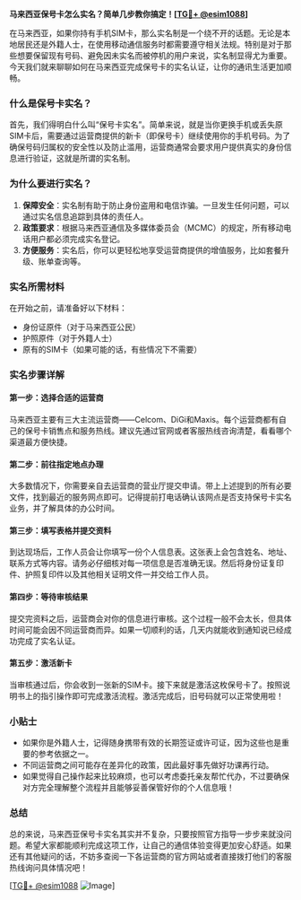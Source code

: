**马来西亚保号卡怎么实名？简单几步教你搞定！[[TG💪+ @esim1088](https://t.me/s/esim1088)]**

在马来西亚，如果你持有手机SIM卡，那么实名制是一个绕不开的话题。无论是本地居民还是外籍人士，在使用移动通信服务时都需要遵守相关法规。特别是对于那些想要保留现有号码、避免因未实名而被停机的用户来说，实名制显得尤为重要。今天我们就来聊聊如何在马来西亚完成保号卡的实名认证，让你的通讯生活更加顺畅。

### 什么是保号卡实名？

首先，我们得明白什么叫“保号卡实名”。简单来说，就是当你更换手机或丢失原SIM卡后，需要通过运营商提供的新卡（即保号卡）继续使用你的手机号码。为了确保号码归属权的安全性以及防止滥用，运营商通常会要求用户提供真实的身份信息进行验证，这就是所谓的实名制。

### 为什么要进行实名？

1. **保障安全**：实名制有助于防止身份盗用和电信诈骗。一旦发生任何问题，可以通过实名信息追踪到具体的责任人。
2. **政策要求**：根据马来西亚通信及多媒体委员会（MCMC）的规定，所有移动电话用户都必须完成实名登记。
3. **方便服务**：实名后，你可以更轻松地享受运营商提供的增值服务，比如套餐升级、账单查询等。

### 实名所需材料

在开始之前，请准备好以下材料：

- 身份证原件（对于马来西亚公民）
- 护照原件（对于外籍人士）
- 原有的SIM卡（如果可能的话，有些情况下不需要）

### 实名步骤详解

#### 第一步：选择合适的运营商

马来西亚主要有三大主流运营商——Celcom、DiGi和Maxis。每个运营商都有自己的保号卡销售点和服务热线。建议先通过官网或者客服热线咨询清楚，看看哪个渠道最方便快捷。

#### 第二步：前往指定地点办理

大多数情况下，你需要亲自去运营商的营业厅提交申请。带上上述提到的所有必要文件，找到最近的服务网点即可。记得提前打电话确认该网点是否支持保号卡实名业务，并了解具体的办公时间。

#### 第三步：填写表格并提交资料

到达现场后，工作人员会让你填写一份个人信息表。这张表上会包含姓名、地址、联系方式等内容。请务必仔细核对每一项信息是否准确无误。然后将身份证复印件、护照复印件以及其他相关证明文件一并交给工作人员。

#### 第四步：等待审核结果

提交完资料之后，运营商会对你的信息进行审核。这个过程一般不会太长，但具体时间可能会因不同运营商而异。如果一切顺利的话，几天内就能收到通知说已经成功完成了实名认证。

#### 第五步：激活新卡

当审核通过后，你会收到一张新的SIM卡。接下来就是激活这枚保号卡了。按照说明书上的指引操作即可完成激活流程。激活完成后，旧号码就可以正常使用啦！

### 小贴士

- 如果你是外籍人士，记得随身携带有效的长期签证或许可证，因为这些也是重要的参考依据之一。
- 不同运营商之间可能存在差异化的政策，因此最好事先做好功课再行动。
- 如果觉得自己操作起来比较麻烦，也可以考虑委托亲友帮忙代办，不过要确保对方完全理解整个流程并且能够妥善保管好你的个人信息哦！

### 总结

总的来说，马来西亚保号卡实名其实并不复杂，只要按照官方指导一步步来就没问题。希望大家都能顺利完成这项工作，让自己的通信体验变得更加安心舒适。如果还有其他疑问的话，不妨多查阅一下各运营商的官方网站或者直接拨打他们的客服热线询问具体情况吧！

[[TG💪+ @esim1088](https://t.me/s/esim1088) ![Image](https://i.postimg.cc/4NQfJmqS/Snipaste-2025-05-13-00-14-12.png)]